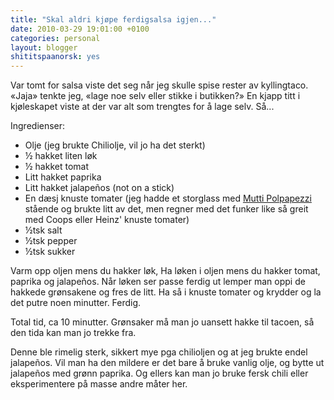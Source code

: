```yaml
---
title: "Skal aldri kjøpe ferdigsalsa igjen..."
date: 2010-03-29 19:01:00 +0100
categories: personal
layout: blogger
shititspaanorsk: yes
---
```


Var tomt for salsa viste det seg når jeg skulle spise rester av kyllingtaco.
«Jaja» tenkte jeg, «lage noe selv eller stikke i butikken?» En kjapp titt i
kjøleskapet viste at der var alt som trengtes for å lage selv. Så...

Ingredienser:

- Olje (jeg brukte Chiliolje, vil jo ha det sterkt)
- ½ hakket liten løk
- ½ hakket tomat
- Litt hakket paprika
- Litt hakket jalapeños (not on a stick)
- En dæsj knuste tomater (jeg hadde et storglass med
  [Mutti Polpapezzi](http://www.farovinhos.pt/product.php?id=6088) stående og
  brukte litt av det, men regner med det funker like så greit med Coops eller
  Heinz' knuste tomater)
- ½tsk salt
- ½tsk pepper
- ½tsk sukker

Varm opp oljen mens du hakker løk, Ha løken i oljen mens du hakker tomat,
paprika og jalapeños. Når løken ser passe ferdig ut lemper man oppi de hakkede
grønsakene og fres de litt. Ha så i knuste tomater og krydder og la det putre
noen minutter. Ferdig.

Total tid, ca 10 minutter. Grønsaker må man jo uansett hakke til tacoen, så den
tida kan man jo trekke fra.

Denne ble rimelig sterk, sikkert mye pga chilioljen og at jeg brukte endel
jalapeños. Vil man ha den mildere er det bare å bruke vanlig olje, og bytte ut
jalapeños med grønn paprika. Og ellers kan man jo bruke fersk chili eller
eksperimentere på masse andre måter her.

